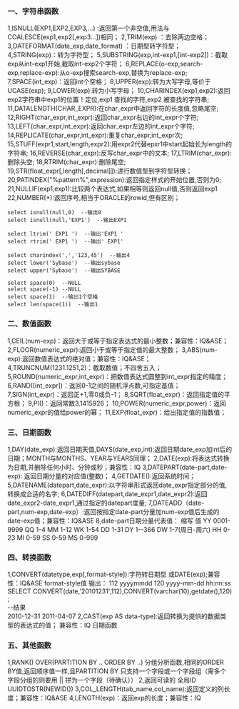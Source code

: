 ### 一、字符串函数

1,ISNULL(EXP1,EXP2,EXP3,...) :返回第一个非空值,用法与COALESCE(exp1,exp2[,exp3...])相同；
2,TRIM(exp) ：去除两边空格；
3,DATEFORMAT(date_exp,date_format) ：日期型转字符型；
4,STRING(exp)：转为字符型；
5,SUBSTRING(exp,int-exp1,[int-exp2])：截取exp从int-exp1开始,截取int-exp2个字符；
6,REPLACE(o-exp,search-exp,replace-exp):从o-exp搜索search-exp,替换为replace-exp;
7,SPACE(int_exp)：返回int个空格；
8,UPPER(exp):转为大写字母,等价于UCASE(exp);
9,LOWER(exp):转为小写字母；
10,CHARINDEX(exp1,exp2):返回exp2字符串中exp1的位置！定位,exp1 查找的字符,exp2 被查找的字符串;
11,DATALENGTH(CHAR_EXPR):在char_expr中返回字符的长度值,忽略尾空;
12,RIGHT(char_expr,int_expr):返回char_expr右边的int_expr个字符;
13,LEFT(char_expr,int_expr):返回char_expr左边的int_expr个字符;
14,REPLICATE(char_expr,int_expr):重复char_expr,int_expr次;
15,STUFF(expr1,start,length,expr2):用expr2代替epxr1中start起始长为length的字符串;
16,REVERSE(char_expr):反写char_expr中的文本;
17,LTRIM(char_expr):删除头空;
18,RTRIM(char_expr):删除尾空;
19,STR(float_expr[,length[,decimal]]):进行数值型到字符型转换；
20,PATINDEX("%pattern%",expression):返回指定样式的开始位置,否则为0;
21,NULLIF(exp1,exp1):比较两个表达式,如果相等则返回null值,否则返回exp1
22,NUMBER(*):返回序号,相当于ORACLE的rowid,但有区别；


````shell script
select isnull(null,0)  --输出0
select isnull(null,'EXP1')  --输出EXP1

select ltrim(' EXP1 ')  --输出'EXP1 '
select rtrim(' EXP1 ')  --输出' EXP1'

select charindex(',','123,45')  --输出4
select lower('Sybase')  --输出sybase
select upper('Sybase')  --输出SYBASE

select space(0)  --NULL 
select space(-1) --NULL
select space(1)  --输出1个空格
select len(space(1))  --输出1
````
### 二、数值函数

1,CEIL(num-exp)：返回大于或等于指定表达式的最小整数；兼容性：IQ&ASE；
2,FLOOR(numeric_expr):返回小于或等于指定值的最大整数；
3,ABS(num-exp):返回数值表达式的绝对值；兼容性：IQ&ASE；
4,TRUNCNUM(1231.1251,2)：截取数值；不四舍五入；
5,ROUND(numeric_expr,int_expr)：把数值表达式圆整到int_expr指定的精度；
6,RAND([int_expr])：返回0-1之间的随机浮点数,可指定基值；
7,SIGN(int_expr)：返回正+1,零0或负-1；
8,SQRT(float_expr)：返回指定值的平方根；
9,PI()：返回常数3.1415926；
10,POWER(numeric_expr,power)：返回numeric_expr的值给power的幂；
11,EXP(float_expr)：给出指定值的指数值；

### 三、日期函数

1,DAY(date_exp):返回日期天值,DAYS(date_exp,int):返回日期date_exp加int后的日期；MONTH与MONTHS、YEAR与YEARS同理；
2,DATE(exp):将表达式转换为日期,并删除任何小时、分钟或秒；兼容性：IQ
3,DATEPART(date-part,date-exp): 返回日期分量的对应值(整数)；
4,GETDATE():返回系统时间；
5,DATENAME(datepart,date_expr):以字符串形式返回date_expr指定部分的值,转换成合适的名字;
6,DATEDIFF(datepart,date_expr1,date_expr2):返回date_expr2-date_expr1,通过指定的datepart度量;
7,DATEADD（date-part,num-exp,date-exp）:返回按指定date-part分量加num-exp值后生成的date-exp值；兼容性：IQ&ASE
8,date-part日期分量代表值：
缩写 值
YY 0001-9999
QQ 1-4
MM 1-12
WK 1-54
DD 1-31
DY 1--366
DW 1-7(周日-周六)
HH 0-23
MI 0-59
SS 0-59
MS 0-999

### 四、转换函数

1,CONVERT(datetype,exp[,format-style]):字符转日期型 或DATE(exp);兼容性：IQ&ASE
format-style值 输出：
112 yyyymmdd
120 yyyy-mm-dd hh:nn:ss
SELECT CONVERT(date,'20101231',112),CONVERT(varchar(10),getdate(),120) ;  
--结果  
2010-12-31 2011-04-07
2,CAST(exp AS data-type):返回转换为提供的数据类型的表达式的值； 兼容性：IQ
日期函数

### 五、其他函数

1,RANK() OVER(PARTITION BY .. ORDER BY ..) 分组分析函数,相同的ORDER BY值,返回顺序值一样,且PARTITION BY 只支持一个字段或一个字段组（需多个字段分组的则要用 || 拼为一个字段（待确认））
2,返回可读的 全局ID UUIDTOSTR(NEWID())
3,COL_LENGTH(tab_name,col_name):返回定义的列长度；兼容性：IQ&ASE
4,LENGTH(exp)：返回exp的长度；兼容性：IQ
